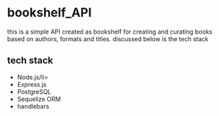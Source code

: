 # bookshelf_API

this is a simple API created as bookshelf for creating and curating books based on authors, formats and titles. discussed below is the tech stack

## tech stack

<ul>
    <li>Node.js/li>
    <li>Express.js</li>
    <li>PostgreSQL</li>
    <li>Sequelize ORM</li>
    <li>handlebars</li>
</ul>